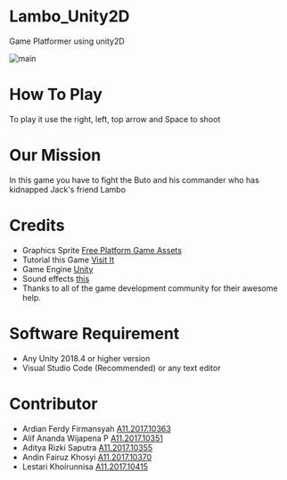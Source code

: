 # Lambo_Unity2D
Game Platformer using unity2D

![main](https://user-images.githubusercontent.com/43342329/70964596-069cc080-20bf-11ea-8c0c-4018570ef116.png)

# How To Play
To play it use the right, left, top arrow
and Space to shoot

# Our Mission
In this game you have to fight the Buto and his commander who has kidnapped Jack's friend Lambo

# Credits

- Graphics Sprite [Free Platform Game Assets](https://craftpix.net/freebies/)
- Tutorial this Game [Visit It](https://www.beelancah.com)
- Game Engine [Unity](https://unity3d.com/)
- Sound effects [this](https://youtube.com/)
- Thanks to all of the game development community for their awesome help.

# Software Requirement
- Any Unity 2018.4 or higher version
- Visual Studio Code (Recommended) or any text editor

# Contributor
- Ardian Ferdy Firmansyah [A11.2017.10363](http://mahasiswa.dinus.ac.id/images/foto/A/A11/2017/A11.2017.10363.jpg)
- Alif Ananda Wijapena P  [A11.2017.10351](http://mahasiswa.dinus.ac.id/images/foto/A/A11/2017/A11.2017.10351.jpg)
- Aditya Rizki Saputra    [A11.2017.10355](http://mahasiswa.dinus.ac.id/images/foto/A/A11/2017/A11.2017.10355.jpg)
- Andin Fairuz Khosyi     [A11.2017.10370](http://mahasiswa.dinus.ac.id/images/foto/A/A11/2017/A11.2017.10370.jpg)
- Lestari Khoirunnisa     [A11.2017.10415](http://mahasiswa.dinus.ac.id/images/foto/A/A11/2017/A11.2017.10415.jpg)
